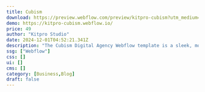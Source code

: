 ```yaml
---
title: Cubism
download: https://preview.webflow.com/preview/kitpro-cubism?utm_medium=preview_link&utm_source=designer&utm_content=kitpro-cubism&preview=b2a3825d36d2deec372ca1e4f9916e12&locale=en&workflow=preview
demo: https://kitpro-cubism.webflow.io/
price: 49
author: "Kitpro Studio"
date: 2024-12-01T04:52:21.341Z
description: "The Cubism Digital Agency Webflow template is a sleek, modern design crafted specifically for creative agencies, digital studios, and freelancers."
ssg: ["Webflow"]
css: []
ui: []
cms: []
category: [Business,Blog]
draft: false
---
```

